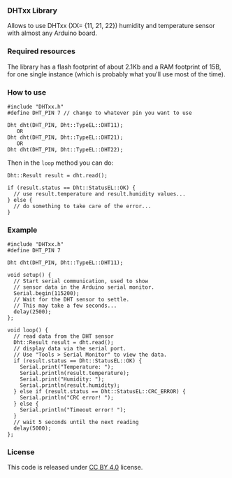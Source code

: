 ### DHTxx Library
Allows to use DHTxx (XX= {11, 21, 22}) humidity and temperature sensor with almost any Arduino board.

### Required resources
The library has a flash footprint of about 2.1Kb and a RAM footprint of 15B, for one single instance (which is probably what you'll use most of the time).

### How to use
```
#include "DHTxx.h"
#define DHT_PIN 7 // change to whatever pin you want to use

Dht dht(DHT_PIN, Dht::TypeEL::DHT11);
   OR
Dht dht(DHT_PIN, Dht::TypeEL::DHT21);
   OR
Dht dht(DHT_PIN, Dht::TypeEL::DHT22);
```

Then in the `loop` method you can do:

```
Dht::Result result = dht.read();

if (result.status == Dht::StatusEL::OK) {
  // use result.temperature and result.humidity values...
} else {
  // do something to take care of the error...
}
```

### Example
```
#include "DHTxx.h"
#define DHT_PIN 7

Dht dht(DHT_PIN, Dht::TypeEL::DHT11);

void setup() {
  // Start serial communication, used to show
  // sensor data in the Arduino serial monitor.
  Serial.begin(115200);
  // Wait for the DHT sensor to settle.
  // This may take a few seconds...
  delay(2500);
};

void loop() {
  // read data from the DHT sensor
  Dht::Result result = dht.read();
  // display data via the serial port. 
  // Use "Tools > Serial Monitor" to view the data.
  if (result.status == Dht::StatusEL::OK) {
    Serial.print("Temperature: ");
    Serial.println(result.temperature);
    Serial.print("Humidity: ");
    Serial.println(result.humidity);
  } else if (result.status == Dht::StatusEL::CRC_ERROR) {
    Serial.println("CRC error! ");
  } else {
    Serial.println("Timeout error! ");
  }
  // wait 5 seconds until the next reading
  delay(5000);
};
```


### License
This code is released under [CC BY 4.0](http://creativecommons.org/licenses/by/4.0/) license.
